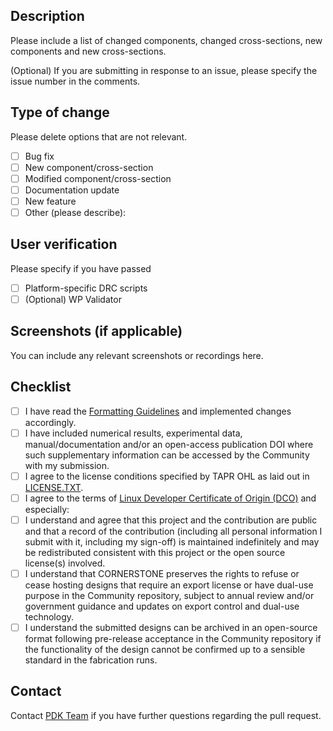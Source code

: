 ## Description

Please include a list of changed components, changed cross-sections, new components and new cross-sections.

(Optional) If you are submitting in response to an issue, please specify the issue number in the comments.

## Type of change

Please delete options that are not relevant.

- [ ] Bug fix
- [ ] New component/cross-section 
- [ ] Modified component/cross-section 
- [ ] Documentation update 
- [ ] New feature 
- [ ] Other (please describe):

## User verification

Please specify if you have passed  

- [ ] Platform-specific DRC scripts
- [ ] (Optional) WP Validator

## Screenshots (if applicable)

You can include any relevant screenshots or recordings here.

## Checklist
- [ ] I have read the [Formatting Guidelines](https://github.com/cornerstone-uos/cornerstone-community/blob/main/docs/FormattingGuidelines.rst) and implemented changes accordingly.
- [ ] I have included numerical results, experimental data, manual/documentation and/or an open-access publication DOI where such supplementary information can be accessed by the Community with my submission.
- [ ] I agree to the license conditions specified by TAPR OHL as laid out in [LICENSE.TXT](https://github.com/cornerstone-uos/cornerstone-community/blob/main/LICENSE.txt). 
- [ ] I agree to the terms of [Linux Developer Certificate of Origin (DCO)](https://developercertificate.org/) and especially:
- [ ] I understand and agree that this project and the contribution are public and that a record of the contribution (including all personal information I submit with it, including my sign-off) is maintained indefinitely and may be redistributed consistent with this project or the open source license(s) involved.
- [ ] I understand that CORNERSTONE preserves the rights to refuse or cease hosting designs that require an export license or have dual-use purpose in the Community repository, subject to annual review and/or government guidance and updates on export control and dual-use technology.
- [ ] I understand the submitted designs can be archived in an open-source format following pre-release acceptance in the Community repository if the functionality of the design cannot be confirmed up to a sensible standard in the fabrication runs. 

## Contact

Contact [PDK Team](mailto:pdk.cornerstone@soton.ac.uk) if you have further questions regarding the pull request.
